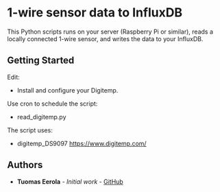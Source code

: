 # 1-wire sensor data to InfluxDB

This Python scripts runs on your server (Raspberry Pi or similar), reads a locally connected 1-wire sensor, and writes the data to your InfluxDB.

## Getting Started

Edit:

- Install and configure your Digitemp.

Use cron to schedule the script:

- read_digitemp.py

The script uses:

- digitemp_DS9097 https://www.digitemp.com/

## Authors

* **Tuomas Eerola** - *Initial work* - [GitHub](https://github.com/eerolat)
